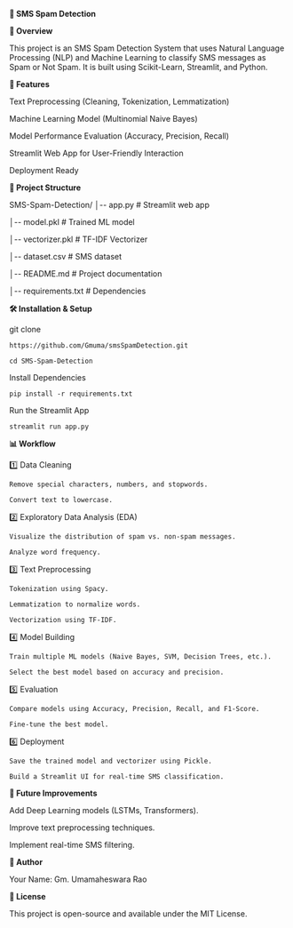 **📩 SMS Spam Detection**

**📌 Overview**

This project is an SMS Spam Detection System that uses Natural Language Processing (NLP) and Machine Learning to classify SMS messages as Spam or Not Spam. It is built using Scikit-Learn, Streamlit, and Python.

**🚀 Features**

  Text Preprocessing (Cleaning, Tokenization, Lemmatization)

  Machine Learning Model (Multinomial Naive Bayes)

  Model Performance Evaluation (Accuracy, Precision, Recall)

  Streamlit Web App for User-Friendly Interaction

  Deployment Ready

**📂 Project Structure**

  SMS-Spam-Detection/
  │-- app.py               # Streamlit web app
  
  │-- model.pkl            # Trained ML model
  
  │-- vectorizer.pkl       # TF-IDF Vectorizer
  
  │-- dataset.csv          # SMS dataset
  
  │-- README.md            # Project documentation
  
  │-- requirements.txt     # Dependencies

**🛠 Installation & Setup**

  git clone 
  
    https://github.com/Gmuma/smsSpamDetection.git
    
    cd SMS-Spam-Detection

  Install Dependencies

    pip install -r requirements.txt
    
  Run the Streamlit App

    streamlit run app.py

**📊 Workflow**

  1️⃣ Data Cleaning

    Remove special characters, numbers, and stopwords.
    
    Convert text to lowercase.

  2️⃣ Exploratory Data Analysis (EDA)

    Visualize the distribution of spam vs. non-spam messages.

    Analyze word frequency.

  3️⃣ Text Preprocessing

    Tokenization using Spacy.

    Lemmatization to normalize words.

    Vectorization using TF-IDF.

  4️⃣ Model Building

    Train multiple ML models (Naive Bayes, SVM, Decision Trees, etc.).
    
    Select the best model based on accuracy and precision.

  5️⃣ Evaluation

    Compare models using Accuracy, Precision, Recall, and F1-Score.
    
    Fine-tune the best model.

  6️⃣ Deployment

    Save the trained model and vectorizer using Pickle.
    
    Build a Streamlit UI for real-time SMS classification.

**🎯 Future Improvements**

  Add Deep Learning models (LSTMs, Transformers).
    
  Improve text preprocessing techniques.
    
  Implement real-time SMS filtering.

**📌 Author**

  Your Name: Gm. Umamaheswara Rao

**📝 License**

  This project is open-source and available under the MIT License.
